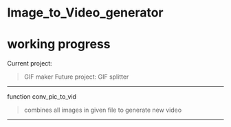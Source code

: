 # Image_to_Video_generator
# working progress

Current project:
> GIF maker
Future project:
> GIF splitter
__________________________________________________________
function conv_pic_to_vid
> combines all images in given file to generate new video
__________________________________________________________
